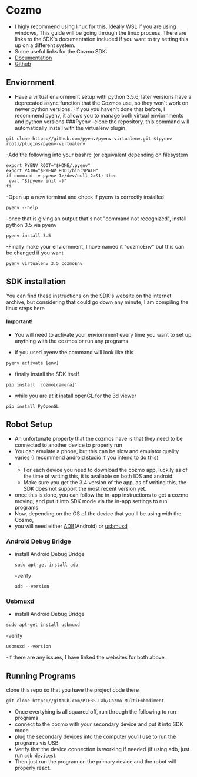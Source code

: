 #  Cozmo
- I higly recommend using linux for this, Ideally WSL if you are using windows, This guide will be going through the linux
 process, There are links to the SDK's documentation included if you want to try setting this up on a different system.
- Some useful links for the Cozmo SDK:
- [Documentation](https://web.archive.org/web/20220715081845/http://cozmosdk.anki.com/docs/)
- [Github](https://github.com/anki/cozmo-python-sdk)

## Enviornment
- Have a virtual enviornment setup with python 3.5.6, later versions have a deprecated async function
that the Cozmos use, so they won't work on newer python versions.
-If you you haven't done that before, I recommend pyenv, it allows you to manage both virtual enviornments and python versions
###Pyenv
-clone the repository, this command will automatically install with the virtualenv plugin
```
git clone https://github.com/pyenv/pyenv-virtualenv.git $(pyenv root)/plugins/pyenv-virtualenv
```
-Add the following into your bashrc (or equivalent depending on filesystem
```
export PYENV_ROOT="$HOME/.pyenv"
export PATH="$PYENV_ROOT/bin:$PATH"
if command -v pyenv 1>/dev/null 2>&1; then
 eval "$(pyenv init -)"
fi
```
-Open up a new terminal and check if pyenv is correctly installed
```
pyenv --help
```
-once that is giving an output that's not "command not recognized", install python 3.5 via pyenv
```
pyenv install 3.5
```
-Finally make your enviornment, I have named it "cozmoEnv" but this can be changed if you want
```
pyenv virtualenv 3.5 cozmoEnv
```


## SDK installation

You can find these instructions on the SDK's website on the internet archive, but considering that could 
go down any minute, I am compiling the linux steps here

#### Important!
- You will need to activate your enviornment every time you want to set up anything with the cozmos or run any programs

- if you used pyenv the command will look like this
```
pyenv activate [env]
```

- finally install the SDK itself
```
pip install 'cozmo[camera]'
```

- while you are at it install openGL for the 3d viewer
```
pip install PyOpenGL
```

## Robot Setup
-  An unfortunate property that the cozmos have is that they need to be connected to another device to properly run
-  You can emulate a phone, but this can be slow and emulator quality varies (I recommend android studio if you intend to do this)
-  - For each device you need to download the cozmo app, luckily as of the time of writing this, it is avaliable on both IOS and android.
   - Make sure you get the 3.4 version of the app, as of writing this, the SDK does not support the most recent version yet.
- once this is done, you can follow the in-app instructions to get a cozmo moving, and put it into SDK mode via the in-app settings to run programs
- Now, depending on the OS of the device that you'll be using with the Cozmo,
- you will need either [ADB](https://developer.android.com/tools/adb)(Android) or [usbmuxd](https://web.archive.org/web/20230324060005/https://github.com/libimobiledevice/usbmuxd)
### Android Debug Bridge
- install Android Debug Bridge
  ```
  sudo apt-get install adb
  ```
  -verify
  ```
  adb --version
  ```
  
### Usbmuxd 
- install Android Debug Bridge
```- The instructions for usbmuxd cover the setup needed there
sudo apt-get install usbmuxd
```
-verify
```
usbmuxd --version
```
-if there are any issues, I have linked the websites for both above.
## Running Programs 
clone this repo so that you have the project code there
```
git clone https://github.com/PIERS-Lab/Cozmo-MultiEmbodiment
```
- Once evertyhing is all squared off, run through the following to run programs
- connect to the cozmo with your secondary device and put it into SDK mode
- plug the secondary devices into the computer you'll use to run the programs vis USB
- Verify that the device connection is working if needed (if using adb, just run ``` adb devices ```).
- Then just run the program on the primary device and the robot will properly react. 
